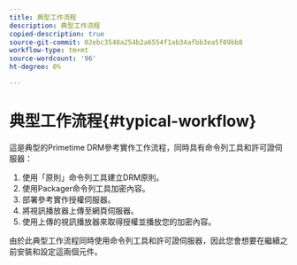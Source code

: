 ```yaml
---
title: 典型工作流程
description: 典型工作流程
copied-description: true
source-git-commit: 02ebc3548a254b2a6554f1ab34afbb3ea5f09bb8
workflow-type: tm+mt
source-wordcount: '96'
ht-degree: 0%

---
```


# 典型工作流程{#typical-workflow}

這是典型的Primetime DRM參考實作工作流程，同時具有命令列工具和許可證伺服器：

1. 使用「原則」命令列工具建立DRM原則。
1. 使用Packager命令列工具加密內容。
1. 部署參考實作授權伺服器。
1. 將視訊播放器上傳至網頁伺服器。
1. 使用上傳的視訊播放器來取得授權並播放您的加密內容。

由於此典型工作流程同時使用命令列工具和許可證伺服器，因此您會想要在繼續之前安裝和設定這兩個元件。
